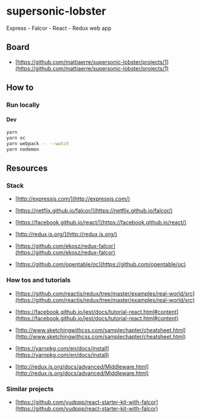 # supersonic-lobster

Express - Falcor - React - Redux web app

## Board

- [https://github.com/mattiaerre/supersonic-lobster/projects/1](https://github.com/mattiaerre/supersonic-lobster/projects/1)

## How to

### Run locally

#### Dev

```bash
yarn
yarn oc
yarn webpack -- --watch
yarn nodemon
```

## Resources

### Stack

- [http://expressjs.com/](http://expressjs.com/)

- [https://netflix.github.io/falcor/](https://netflix.github.io/falcor/)

- [https://facebook.github.io/react/](https://facebook.github.io/react/)

- [http://redux.js.org/](http://redux.js.org/)

- [https://github.com/ekosz/redux-falcor](https://github.com/ekosz/redux-falcor)

- [https://github.com/opentable/oc](https://github.com/opentable/oc)

### How tos and tutorials

- [https://github.com/reactjs/redux/tree/master/examples/real-world/src](https://github.com/reactjs/redux/tree/master/examples/real-world/src)

- [https://facebook.github.io/jest/docs/tutorial-react.html#content](https://facebook.github.io/jest/docs/tutorial-react.html#content)

- [http://www.sketchingwithcss.com/samplechapter/cheatsheet.html](http://www.sketchingwithcss.com/samplechapter/cheatsheet.html)

- [https://yarnpkg.com/en/docs/install](https://yarnpkg.com/en/docs/install)

- [http://redux.js.org/docs/advanced/Middleware.html](http://redux.js.org/docs/advanced/Middleware.html)

### Similar projects

- [https://github.com/yudppp/react-starter-kit-with-falcor](https://github.com/yudppp/react-starter-kit-with-falcor)
